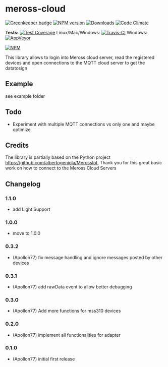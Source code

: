 # meross-cloud

[![Greenkeeper badge](https://badges.greenkeeper.io/Apollon77/meross-cloud.svg)](https://greenkeeper.io/)
[![NPM version](http://img.shields.io/npm/v/meross-cloud.svg)](https://www.npmjs.com/package/meross-cloud)
[![Downloads](https://img.shields.io/npm/dm/meross-cloud.svg)](https://www.npmjs.com/package/meross-cloud)
[![Code Climate](https://codeclimate.com/github/Apollon77/meross-cloud/badges/gpa.svg)](https://codeclimate.com/github/Apollon77/meross-cloud)

**Tests:**
[![Test Coverage](https://codeclimate.com/github/Apollon77/meross-cloud/badges/coverage.svg)](https://codeclimate.com/github/Apollon77/meross-cloud/coverage)
Linux/Mac/Windows:
[![Travis-CI](http://img.shields.io/travis/Apollon77/meross-cloud/master.svg)](https://travis-ci.org/Apollon77/meross-cloud)
Windows: [![AppVeyor](https://ci.appveyor.com/api/projects/status/github/Apollon77/meross-cloud?branch=master&svg=true)](https://ci.appveyor.com/project/Apollon77/meross-cloud/)

[![NPM](https://nodei.co/npm/meross-cloud.png?downloads=true)](https://nodei.co/npm/meross-cloud/)

This library allows to login into Meross cloud server, read the registered devices and open connections to the MQTT cloud server to get the datatosign

## Example

see example folder

## Todo
* Experiment with multiple MQTT connections vs only one and maybe optimize

## Credits
The library is partially based on the Python project https://github.com/albertogeniola/MerossIot, Thank you for this great basic work on how to connect to the Meross Cloud Servers

## Changelog

### 1.1.0
* add Light Support

### 1.0.0
* move to 1.0.0

### 0.3.2
* (Apollon77) fix message handling and ignore messages posted by other devices

### 0.3.1
* (Apollon77) add rawData event to allow better debugging

### 0.3.0
* (Apollon77) Add more functions for mss310 devices

### 0.2.0
* (Apollon77) implement all functionalities for adapter

### 0.1.0
* (Apollon77) initial first release
